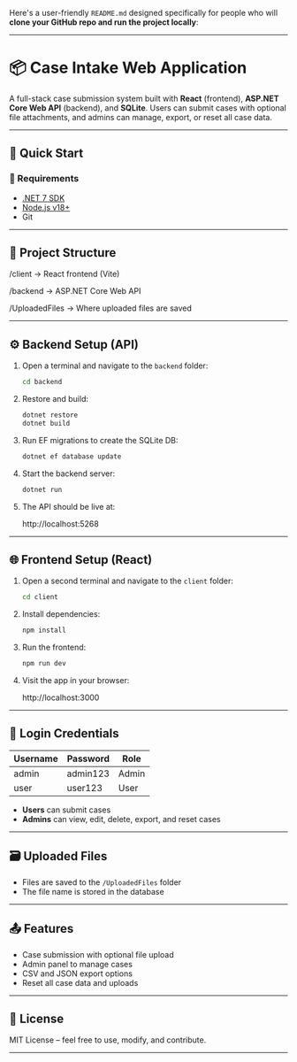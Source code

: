 Here's a user-friendly `README.md` designed specifically for people who will **clone your GitHub repo and run the project locally**:

---


# 📦 Case Intake Web Application

A full-stack case submission system built with **React** (frontend), **ASP.NET Core Web API** (backend), and **SQLite**. Users can submit cases with optional file attachments, and admins can manage, export, or reset all case data.

---

## 🚀 Quick Start

### 🔧 Requirements

- [.NET 7 SDK](https://dotnet.microsoft.com/download)
- [Node.js v18+](https://nodejs.org/)
- Git

---

## 🧩 Project Structure



/client         → React frontend (Vite)

/backend        → ASP.NET Core Web API

/UploadedFiles  → Where uploaded files are saved


---

## ⚙️ Backend Setup (API)

1. Open a terminal and navigate to the `backend` folder:
   ```bash
   cd backend
   ```

2. Restore and build:

   ```bash
   dotnet restore
   dotnet build
   ```

3. Run EF migrations to create the SQLite DB:

   ```bash
   dotnet ef database update
   ```

4. Start the backend server:

   ```bash
   dotnet run
   ```

5. The API should be live at:

   
   http://localhost:5268
   

---

## 🌐 Frontend Setup (React)

1. Open a second terminal and navigate to the `client` folder:

   ```bash
   cd client
   ```

2. Install dependencies:

   ```bash
   npm install
   ```

3. Run the frontend:

   ```bash
   npm run dev
   ```

4. Visit the app in your browser:

   
   http://localhost:3000
   

---

## 🔐 Login Credentials

| Username | Password | Role  |
| -------- | -------- | ----- |
| admin    | admin123 | Admin |
| user     | user123  | User  |

* **Users** can submit cases
* **Admins** can view, edit, delete, export, and reset cases

---

## 🗃 Uploaded Files

* Files are saved to the `/UploadedFiles` folder
* The file name is stored in the database

---

## 📤 Features

* Case submission with optional file upload
* Admin panel to manage cases
* CSV and JSON export options
* Reset all case data and uploads

---

## 📄 License

MIT License – feel free to use, modify, and contribute.

---
